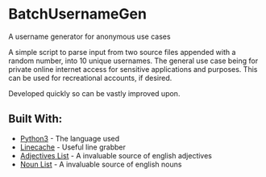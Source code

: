 # BatchUsernameGen
A username generator for anonymous use cases

A simple script to parse input from two source files appended with a random number, into 10 unique usernames.
The general use case being for private online internet access for sensitive applications and purposes.
This can be used for recreational accounts, if desired. 

Developed quickly so can be vastly improved upon.

 ## Built With:

 * [Python3](https://docs.python.org/3.6/) - The language used
 * [Linecache](https://docs.python.org/3/library/linecache.html) - Useful line grabber
 * [Adjectives List](https://gist.github.com/hugsy/8910dc78d208e40de42deb29e62df913) - A invaluable source of english adjectives
 * [Noun List](https://gist.github.com/davidbalbert/ac7b813f498de4a1b02e) - A invaluable source of english nouns
